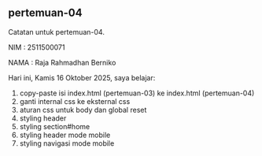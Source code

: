 ﻿## pertemuan-04

Catatan untuk pertemuan-04.

NIM : 2511500071<br>

NAMA : Raja Rahmadhan Berniko<br>

Hari ini, Kamis 16 Oktober 2025, saya belajar:
<ol>
  <li>copy-paste isi index.html (pertemuan-03) ke index.html (pertemuan-04)</li>
  <li> ganti internal css ke eksternal css</li>
  <li> aturan css untuk body dan global reset </li>
  <li> styling header </li>
  <li> styling section#home</li>
  <li> styling header mode mobile</li>
  <li> styling navigasi mode mobile</li>
<ol>

